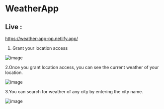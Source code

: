 # WeatherApp

## Live : 
https://weather-app-pp.netlify.app/

1. Grant your location access

![image](https://user-images.githubusercontent.com/54476598/234649199-b1f42115-beff-4d43-a645-c40f35ee73c4.png)

2.Once you grant location access, you can see the current weather of your location.

![image](https://user-images.githubusercontent.com/54476598/234649544-0617694f-da8c-40f8-8cce-3edccbb05fb5.png)

3.You can search for weather of any city by entering the city name.

![image](https://user-images.githubusercontent.com/54476598/234649756-ccc8c8f0-0f6a-49ce-9903-d4d8fd64aefa.png)


